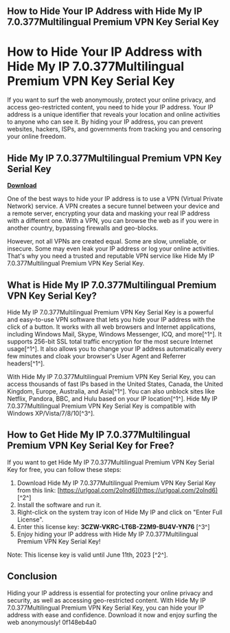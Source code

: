 ## How to Hide Your IP Address with Hide My IP 7.0.377Multilingual Premium VPN Key Serial Key

  
# How to Hide Your IP Address with Hide My IP 7.0.377Multilingual Premium VPN Key Serial Key
 
If you want to surf the web anonymously, protect your online privacy, and access geo-restricted content, you need to hide your IP address. Your IP address is a unique identifier that reveals your location and online activities to anyone who can see it. By hiding your IP address, you can prevent websites, hackers, ISPs, and governments from tracking you and censoring your online freedom.
 
## Hide My IP 7.0.377Multilingual Premium VPN Key Serial Key


[**Download**](https://www.google.com/url?q=https%3A%2F%2Fssurll.com%2F2tM3lL&sa=D&sntz=1&usg=AOvVaw3wfCsG2ZIOLq-kwu2fnnU6)

 
One of the best ways to hide your IP address is to use a VPN (Virtual Private Network) service. A VPN creates a secure tunnel between your device and a remote server, encrypting your data and masking your real IP address with a different one. With a VPN, you can browse the web as if you were in another country, bypassing firewalls and geo-blocks.
 
However, not all VPNs are created equal. Some are slow, unreliable, or insecure. Some may even leak your IP address or log your online activities. That's why you need a trusted and reputable VPN service like Hide My IP 7.0.377Multilingual Premium VPN Key Serial Key.
 
## What is Hide My IP 7.0.377Multilingual Premium VPN Key Serial Key?
 
Hide My IP 7.0.377Multilingual Premium VPN Key Serial Key is a powerful and easy-to-use VPN software that lets you hide your IP address with the click of a button. It works with all web browsers and Internet applications, including Windows Mail, Skype, Windows Messenger, ICQ, and more[^1^]. It supports 256-bit SSL total traffic encryption for the most secure Internet usage[^1^]. It also allows you to change your IP address automatically every few minutes and cloak your browser's User Agent and Referrer headers[^1^].
 
With Hide My IP 7.0.377Multilingual Premium VPN Key Serial Key, you can access thousands of fast IPs based in the United States, Canada, the United Kingdom, Europe, Australia, and Asia[^1^]. You can also unblock sites like Netflix, Pandora, BBC, and Hulu based on your IP location[^1^]. Hide My IP 7.0.377Multilingual Premium VPN Key Serial Key is compatible with Windows XP/Vista/7/8/10[^3^].
 
## How to Get Hide My IP 7.0.377Multilingual Premium VPN Key Serial Key for Free?
 
If you want to get Hide My IP 7.0.377Multilingual Premium VPN Key Serial Key for free, you can follow these steps:
 
1. Download Hide My IP 7.0.377Multilingual Premium VPN Key Serial Key from this link: [https://urlgoal.com/2olnd6](https://urlgoal.com/2olnd6) [^2^]
2. Install the software and run it.
3. Right-click on the system tray icon of Hide My IP and click on "Enter Full License".
4. Enter this license key: **3CZW-VKRC-LT6B-Z2M9-BU4V-YN76** [^3^]
5. Enjoy hiding your IP address with Hide My IP 7.0.377Multilingual Premium VPN Key Serial Key!

Note: This license key is valid until June 11th, 2023 [^2^].
 
## Conclusion
 
Hiding your IP address is essential for protecting your online privacy and security, as well as accessing geo-restricted content. With Hide My IP 7.0.377Multilingual Premium VPN Key Serial Key, you can hide your IP address with ease and confidence. Download it now and enjoy surfing the web anonymously!
 0f148eb4a0
